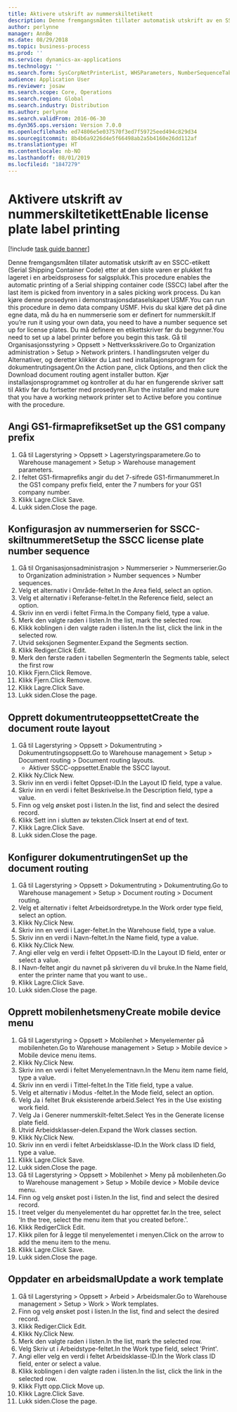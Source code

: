 ```yaml
---
title: Aktivere utskrift av nummerskiltetikett
description: Denne fremgangsmåten tillater automatisk utskrift av en SSCC-etikett (Serial Shipping Container Code) etter at den siste varen er plukket fra lageret i en arbeidsprosess for salgsplukk.
author: perlynne
manager: AnnBe
ms.date: 08/29/2018
ms.topic: business-process
ms.prod: ''
ms.service: dynamics-ax-applications
ms.technology: ''
ms.search.form: SysCorpNetPrinterList, WHSParameters, NumberSequenceTableListPage, NumberSequenceDetails, WHSDocumentRoutingLayout, WHSDocumentRouting, WHSRFMenuItem, WHSRFMenu, WHSWorkTemplateTable
audience: Application User
ms.reviewer: josaw
ms.search.scope: Core, Operations
ms.search.region: Global
ms.search.industry: Distribution
ms.author: perlynne
ms.search.validFrom: 2016-06-30
ms.dyn365.ops.version: Version 7.0.0
ms.openlocfilehash: ed74806e5e037570f3ed7f59725eed494c829d34
ms.sourcegitcommit: 8b4b6a9226d4e5f66498ab2a5b4160e26dd112af
ms.translationtype: HT
ms.contentlocale: nb-NO
ms.lasthandoff: 08/01/2019
ms.locfileid: "1847279"
---
```

# <a name="enable-license-plate-label-printing"></a><span data-ttu-id="9bdfc-103">Aktivere utskrift av nummerskiltetikett</span><span class="sxs-lookup"><span data-stu-id="9bdfc-103">Enable license plate label printing</span></span>

[!include [task guide banner](../../includes/task-guide-banner.md)]

<span data-ttu-id="9bdfc-104">Denne fremgangsmåten tillater automatisk utskrift av en SSCC-etikett (Serial Shipping Container Code) etter at den siste varen er plukket fra lageret i en arbeidsprosess for salgsplukk.</span><span class="sxs-lookup"><span data-stu-id="9bdfc-104">This procedure enables the automatic printing of a Serial shipping container code (SSCC) label after the last item is picked from inventory in a sales picking work process.</span></span> <span data-ttu-id="9bdfc-105">Du kan kjøre denne prosedyren i demonstrasjonsdataselskapet USMF.</span><span class="sxs-lookup"><span data-stu-id="9bdfc-105">You can run this procedure in demo data company USMF.</span></span> <span data-ttu-id="9bdfc-106">Hvis du skal kjøre det på dine egne data, må du ha en nummerserie som er definert for nummerskilt.</span><span class="sxs-lookup"><span data-stu-id="9bdfc-106">If you’re run it using your own data, you need to have a number sequence set up for license plates.</span></span> <span data-ttu-id="9bdfc-107">Du må definere en etikettskriver før du begynner.</span><span class="sxs-lookup"><span data-stu-id="9bdfc-107">You need to set up a label printer before you begin this task.</span></span> <span data-ttu-id="9bdfc-108">Gå til Organisasjonsstyring > Oppsett > Nettverksskrivere.</span><span class="sxs-lookup"><span data-stu-id="9bdfc-108">Go to Organization administration > Setup > Network printers.</span></span> <span data-ttu-id="9bdfc-109">I handlingsruten velger du Alternativer, og deretter klikker du Last ned installasjonsprogram for dokumentrutingsagent.</span><span class="sxs-lookup"><span data-stu-id="9bdfc-109">On the Action pane, click Options, and then click the Download document routing agent installer button.</span></span> <span data-ttu-id="9bdfc-110">Kjør installasjonsprogrammet og kontroller at du har en fungerende skriver satt til Aktiv før du fortsetter med prosedyren.</span><span class="sxs-lookup"><span data-stu-id="9bdfc-110">Run the installer and make sure that you have a working network printer set to Active before you continue with the procedure.</span></span>


## <a name="set-up-the-gs1-company-prefix"></a><span data-ttu-id="9bdfc-111">Angi GS1-firmaprefikset</span><span class="sxs-lookup"><span data-stu-id="9bdfc-111">Set up the GS1 company prefix</span></span>
1. <span data-ttu-id="9bdfc-112">Gå til Lagerstyring > Oppsett > Lagerstyringsparametere.</span><span class="sxs-lookup"><span data-stu-id="9bdfc-112">Go to Warehouse management > Setup > Warehouse management parameters.</span></span>
2. <span data-ttu-id="9bdfc-113">I feltet GS1-firmaprefiks angir du det 7-sifrede GS1-firmanummeret.</span><span class="sxs-lookup"><span data-stu-id="9bdfc-113">In the GS1 company prefix field, enter the 7 numbers for your GS1 company number.</span></span>
3. <span data-ttu-id="9bdfc-114">Klikk Lagre.</span><span class="sxs-lookup"><span data-stu-id="9bdfc-114">Click Save.</span></span>
4. <span data-ttu-id="9bdfc-115">Lukk siden.</span><span class="sxs-lookup"><span data-stu-id="9bdfc-115">Close the page.</span></span>

## <a name="setup-the-sscc-license-plate-number-sequence"></a><span data-ttu-id="9bdfc-116">Konfigurasjon av nummerserien for SSCC-skiltnummeret</span><span class="sxs-lookup"><span data-stu-id="9bdfc-116">Setup the SSCC license plate number sequence</span></span>
1. <span data-ttu-id="9bdfc-117">Gå til Organisasjonsadministrasjon > Nummerserier > Nummerserier.</span><span class="sxs-lookup"><span data-stu-id="9bdfc-117">Go to Organization administration > Number sequences > Number sequences.</span></span>
2. <span data-ttu-id="9bdfc-118">Velg et alternativ i Område-feltet.</span><span class="sxs-lookup"><span data-stu-id="9bdfc-118">In the Area field, select an option.</span></span>
3. <span data-ttu-id="9bdfc-119">Velg et alternativ i Referanse-feltet.</span><span class="sxs-lookup"><span data-stu-id="9bdfc-119">In the Reference field, select an option.</span></span>
4. <span data-ttu-id="9bdfc-120">Skriv inn en verdi i feltet Firma.</span><span class="sxs-lookup"><span data-stu-id="9bdfc-120">In the Company field, type a value.</span></span>
5. <span data-ttu-id="9bdfc-121">Merk den valgte raden i listen.</span><span class="sxs-lookup"><span data-stu-id="9bdfc-121">In the list, mark the selected row.</span></span>
6. <span data-ttu-id="9bdfc-122">Klikk koblingen i den valgte raden i listen.</span><span class="sxs-lookup"><span data-stu-id="9bdfc-122">In the list, click the link in the selected row.</span></span>
7. <span data-ttu-id="9bdfc-123">Utvid seksjonen Segmenter.</span><span class="sxs-lookup"><span data-stu-id="9bdfc-123">Expand the Segments section.</span></span>
8. <span data-ttu-id="9bdfc-124">Klikk Rediger.</span><span class="sxs-lookup"><span data-stu-id="9bdfc-124">Click Edit.</span></span>
9. <span data-ttu-id="9bdfc-125">Merk den første raden i tabellen Segmenter</span><span class="sxs-lookup"><span data-stu-id="9bdfc-125">In the Segments table, select the first row</span></span>
10. <span data-ttu-id="9bdfc-126">Klikk Fjern.</span><span class="sxs-lookup"><span data-stu-id="9bdfc-126">Click Remove.</span></span>
11. <span data-ttu-id="9bdfc-127">Klikk Fjern.</span><span class="sxs-lookup"><span data-stu-id="9bdfc-127">Click Remove.</span></span>
12. <span data-ttu-id="9bdfc-128">Klikk Lagre.</span><span class="sxs-lookup"><span data-stu-id="9bdfc-128">Click Save.</span></span>
13. <span data-ttu-id="9bdfc-129">Lukk siden.</span><span class="sxs-lookup"><span data-stu-id="9bdfc-129">Close the page.</span></span>

## <a name="create-the-document-route-layout"></a><span data-ttu-id="9bdfc-130">Opprett dokumentruteoppsettet</span><span class="sxs-lookup"><span data-stu-id="9bdfc-130">Create the document route layout</span></span>
1. <span data-ttu-id="9bdfc-131">Gå til Lagerstyring > Oppsett > Dokumentruting > Dokumentrutingsoppsett.</span><span class="sxs-lookup"><span data-stu-id="9bdfc-131">Go to Warehouse management > Setup > Document routing > Document routing layouts.</span></span>
    * <span data-ttu-id="9bdfc-132">Aktiver SSCC-oppsettet.</span><span class="sxs-lookup"><span data-stu-id="9bdfc-132">Enable the SSCC layout.</span></span>  
2. <span data-ttu-id="9bdfc-133">Klikk Ny.</span><span class="sxs-lookup"><span data-stu-id="9bdfc-133">Click New.</span></span>
3. <span data-ttu-id="9bdfc-134">Skriv inn en verdi i feltet Oppset-ID.</span><span class="sxs-lookup"><span data-stu-id="9bdfc-134">In the Layout ID field, type a value.</span></span>
4. <span data-ttu-id="9bdfc-135">Skriv inn en verdi i feltet Beskrivelse.</span><span class="sxs-lookup"><span data-stu-id="9bdfc-135">In the Description field, type a value.</span></span>
5. <span data-ttu-id="9bdfc-136">Finn og velg ønsket post i listen.</span><span class="sxs-lookup"><span data-stu-id="9bdfc-136">In the list, find and select the desired record.</span></span>
6. <span data-ttu-id="9bdfc-137">Klikk Sett inn i slutten av teksten.</span><span class="sxs-lookup"><span data-stu-id="9bdfc-137">Click Insert at end of text.</span></span>
7. <span data-ttu-id="9bdfc-138">Klikk Lagre.</span><span class="sxs-lookup"><span data-stu-id="9bdfc-138">Click Save.</span></span>
8. <span data-ttu-id="9bdfc-139">Lukk siden.</span><span class="sxs-lookup"><span data-stu-id="9bdfc-139">Close the page.</span></span>

## <a name="set-up-the-document-routing"></a><span data-ttu-id="9bdfc-140">Konfigurer dokumentrutingen</span><span class="sxs-lookup"><span data-stu-id="9bdfc-140">Set up the document routing</span></span>
1. <span data-ttu-id="9bdfc-141">Gå til Lagerstyring > Oppsett > Dokumentruting > Dokumentruting.</span><span class="sxs-lookup"><span data-stu-id="9bdfc-141">Go to Warehouse management > Setup > Document routing > Document routing.</span></span>
2. <span data-ttu-id="9bdfc-142">Velg et alternativ i feltet Arbeidsordretype.</span><span class="sxs-lookup"><span data-stu-id="9bdfc-142">In the Work order type field, select an option.</span></span>
3. <span data-ttu-id="9bdfc-143">Klikk Ny.</span><span class="sxs-lookup"><span data-stu-id="9bdfc-143">Click New.</span></span>
4. <span data-ttu-id="9bdfc-144">Skriv inn en verdi i Lager-feltet.</span><span class="sxs-lookup"><span data-stu-id="9bdfc-144">In the Warehouse field, type a value.</span></span>
5. <span data-ttu-id="9bdfc-145">Skriv inn en verdi i Navn-feltet.</span><span class="sxs-lookup"><span data-stu-id="9bdfc-145">In the Name field, type a value.</span></span>
6. <span data-ttu-id="9bdfc-146">Klikk Ny.</span><span class="sxs-lookup"><span data-stu-id="9bdfc-146">Click New.</span></span>
7. <span data-ttu-id="9bdfc-147">Angi eller velg en verdi i feltet Oppsett-ID.</span><span class="sxs-lookup"><span data-stu-id="9bdfc-147">In the Layout ID field, enter or select a value.</span></span>
8. <span data-ttu-id="9bdfc-148">I Navn-feltet angir du navnet på skriveren du vil bruke.</span><span class="sxs-lookup"><span data-stu-id="9bdfc-148">In the Name field, enter the printer name that you want to use..</span></span>
9. <span data-ttu-id="9bdfc-149">Klikk Lagre.</span><span class="sxs-lookup"><span data-stu-id="9bdfc-149">Click Save.</span></span>
10. <span data-ttu-id="9bdfc-150">Lukk siden.</span><span class="sxs-lookup"><span data-stu-id="9bdfc-150">Close the page.</span></span>

## <a name="create-mobile-device-menu"></a><span data-ttu-id="9bdfc-151">Opprett mobilenhetsmeny</span><span class="sxs-lookup"><span data-stu-id="9bdfc-151">Create mobile device menu</span></span>
1. <span data-ttu-id="9bdfc-152">Gå til Lagerstyring > Oppsett > Mobilenhet > Menyelementer på mobilenheten.</span><span class="sxs-lookup"><span data-stu-id="9bdfc-152">Go to Warehouse management > Setup > Mobile device > Mobile device menu items.</span></span>
2. <span data-ttu-id="9bdfc-153">Klikk Ny.</span><span class="sxs-lookup"><span data-stu-id="9bdfc-153">Click New.</span></span>
3. <span data-ttu-id="9bdfc-154">Skriv inn en verdi i feltet Menyelementnavn.</span><span class="sxs-lookup"><span data-stu-id="9bdfc-154">In the Menu item name field, type a value.</span></span>
4. <span data-ttu-id="9bdfc-155">Skriv inn en verdi i Tittel-feltet.</span><span class="sxs-lookup"><span data-stu-id="9bdfc-155">In the Title field, type a value.</span></span>
5. <span data-ttu-id="9bdfc-156">Velg et alternativ i Modus -feltet.</span><span class="sxs-lookup"><span data-stu-id="9bdfc-156">In the Mode field, select an option.</span></span>
6. <span data-ttu-id="9bdfc-157">Velg Ja i feltet Bruk eksisterende arbeid.</span><span class="sxs-lookup"><span data-stu-id="9bdfc-157">Select Yes in the Use existing work field.</span></span>
7. <span data-ttu-id="9bdfc-158">Velg Ja i Generer nummerskilt-feltet.</span><span class="sxs-lookup"><span data-stu-id="9bdfc-158">Select Yes in the Generate license plate field.</span></span>
8. <span data-ttu-id="9bdfc-159">Utvid Arbeidsklasser-delen.</span><span class="sxs-lookup"><span data-stu-id="9bdfc-159">Expand the Work classes section.</span></span>
9. <span data-ttu-id="9bdfc-160">Klikk Ny.</span><span class="sxs-lookup"><span data-stu-id="9bdfc-160">Click New.</span></span>
10. <span data-ttu-id="9bdfc-161">Skriv inn en verdi i feltet Arbeidsklasse-ID.</span><span class="sxs-lookup"><span data-stu-id="9bdfc-161">In the Work class ID field, type a value.</span></span>
11. <span data-ttu-id="9bdfc-162">Klikk Lagre.</span><span class="sxs-lookup"><span data-stu-id="9bdfc-162">Click Save.</span></span>
12. <span data-ttu-id="9bdfc-163">Lukk siden.</span><span class="sxs-lookup"><span data-stu-id="9bdfc-163">Close the page.</span></span>
13. <span data-ttu-id="9bdfc-164">Gå til Lagerstyring > Oppsett > Mobilenhet > Meny på mobilenheten.</span><span class="sxs-lookup"><span data-stu-id="9bdfc-164">Go to Warehouse management > Setup > Mobile device > Mobile device menu.</span></span>
14. <span data-ttu-id="9bdfc-165">Finn og velg ønsket post i listen.</span><span class="sxs-lookup"><span data-stu-id="9bdfc-165">In the list, find and select the desired record.</span></span>
15. <span data-ttu-id="9bdfc-166">I treet velger du menyelementet du har opprettet før.</span><span class="sxs-lookup"><span data-stu-id="9bdfc-166">In the tree, select 'In the tree, select the menu item that you created before.'.</span></span>
16. <span data-ttu-id="9bdfc-167">Klikk Rediger</span><span class="sxs-lookup"><span data-stu-id="9bdfc-167">Click Edit.</span></span>
17. <span data-ttu-id="9bdfc-168">Klikk pilen for å legge til menyelementet i menyen.</span><span class="sxs-lookup"><span data-stu-id="9bdfc-168">Click on the arrow to add the menu item to the menu.</span></span>
18. <span data-ttu-id="9bdfc-169">Klikk Lagre.</span><span class="sxs-lookup"><span data-stu-id="9bdfc-169">Click Save.</span></span>
19. <span data-ttu-id="9bdfc-170">Lukk siden.</span><span class="sxs-lookup"><span data-stu-id="9bdfc-170">Close the page.</span></span>

## <a name="update-a-work-template"></a><span data-ttu-id="9bdfc-171">Oppdater en arbeidsmal</span><span class="sxs-lookup"><span data-stu-id="9bdfc-171">Update a work template</span></span>
1. <span data-ttu-id="9bdfc-172">Gå til Lagerstyring > Oppsett > Arbeid > Arbeidsmaler.</span><span class="sxs-lookup"><span data-stu-id="9bdfc-172">Go to Warehouse management > Setup > Work > Work templates.</span></span>
2. <span data-ttu-id="9bdfc-173">Finn og velg ønsket post i listen.</span><span class="sxs-lookup"><span data-stu-id="9bdfc-173">In the list, find and select the desired record.</span></span>
3. <span data-ttu-id="9bdfc-174">Klikk Rediger.</span><span class="sxs-lookup"><span data-stu-id="9bdfc-174">Click Edit.</span></span>
4. <span data-ttu-id="9bdfc-175">Klikk Ny.</span><span class="sxs-lookup"><span data-stu-id="9bdfc-175">Click New.</span></span>
5. <span data-ttu-id="9bdfc-176">Merk den valgte raden i listen.</span><span class="sxs-lookup"><span data-stu-id="9bdfc-176">In the list, mark the selected row.</span></span>
6. <span data-ttu-id="9bdfc-177">Velg Skriv ut i Arbeidstype-feltet.</span><span class="sxs-lookup"><span data-stu-id="9bdfc-177">In the Work type field, select 'Print'.</span></span>
7. <span data-ttu-id="9bdfc-178">Angi eller velg en verdi i feltet Arbeidsklasse-ID.</span><span class="sxs-lookup"><span data-stu-id="9bdfc-178">In the Work class ID field, enter or select a value.</span></span>
8. <span data-ttu-id="9bdfc-179">Klikk koblingen i den valgte raden i listen.</span><span class="sxs-lookup"><span data-stu-id="9bdfc-179">In the list, click the link in the selected row.</span></span>
9. <span data-ttu-id="9bdfc-180">Klikk Flytt opp.</span><span class="sxs-lookup"><span data-stu-id="9bdfc-180">Click Move up.</span></span>
10. <span data-ttu-id="9bdfc-181">Klikk Lagre.</span><span class="sxs-lookup"><span data-stu-id="9bdfc-181">Click Save.</span></span>
11. <span data-ttu-id="9bdfc-182">Lukk siden.</span><span class="sxs-lookup"><span data-stu-id="9bdfc-182">Close the page.</span></span>

